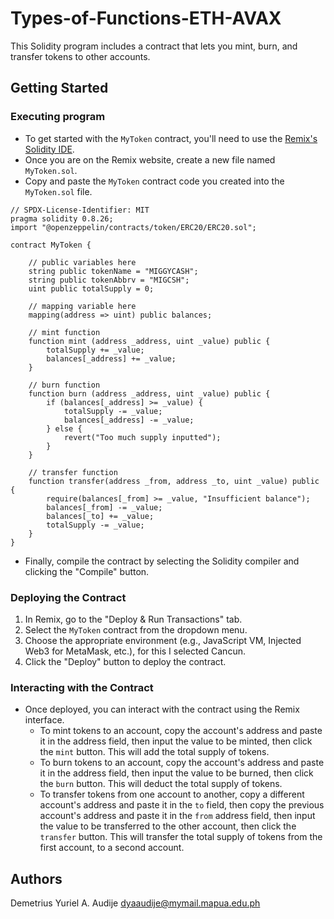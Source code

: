 # Types-of-Functions-ETH-AVAX

This Solidity program includes a contract that lets you mint, burn, and transfer tokens to other accounts.

## Getting Started

### Executing program

- To get started with the `MyToken` contract, you'll need to use the [Remix's Solidity IDE](https://remix.ethereum.org/).
- Once you are on the Remix website, create a new file named `MyToken.sol`.
- Copy and paste the `MyToken` contract code you created into the `MyToken.sol` file.
```
// SPDX-License-Identifier: MIT
pragma solidity 0.8.26;
import "@openzeppelin/contracts/token/ERC20/ERC20.sol";

contract MyToken {

    // public variables here
    string public tokenName = "MIGGYCASH";
    string public tokenAbbrv = "MIGCSH";
    uint public totalSupply = 0;

    // mapping variable here
    mapping(address => uint) public balances;

    // mint function
    function mint (address _address, uint _value) public {
        totalSupply += _value;
        balances[_address] += _value;
    }

    // burn function
    function burn (address _address, uint _value) public {
        if (balances[_address] >= _value) {
            totalSupply -= _value;
            balances[_address] -= _value;
        } else {
            revert("Too much supply inputted");
        }
    }

    // transfer function
    function transfer(address _from, address _to, uint _value) public {
        require(balances[_from] >= _value, "Insufficient balance");
        balances[_from] -= _value;
        balances[_to] += _value;
        totalSupply -= _value;
    }
}
```
- Finally, compile the contract by selecting the Solidity compiler and clicking the "Compile" button.

### Deploying the Contract

1. In Remix, go to the "Deploy & Run Transactions" tab.
2. Select the `MyToken` contract from the dropdown menu.
3. Choose the appropriate environment (e.g., JavaScript VM, Injected Web3 for MetaMask, etc.), for this I selected Cancun.
4. Click the "Deploy" button to deploy the contract.

### Interacting with the Contract

* Once deployed, you can interact with the contract using the Remix interface.
   - To mint tokens to an account, copy the account's address and paste it in the address field, then input the value to be minted, then click the `mint` button. This will add the total supply of tokens.
   - To burn tokens to an account, copy the account's address and paste it in the address field, then input the value to be burned, then click the `burn` button. This will deduct the total supply of tokens.
   - To transfer tokens from one account to another, copy a different account's address and paste it in the `to` field, then copy the previous account's address and paste it in the `from` address field, then input the value to be transferred to the other account, then click the `transfer` button. This will transfer the total supply of tokens from the first account, to a second account.

## Authors

Demetrius Yuriel A. Audije
dyaaudije@mymail.mapua.edu.ph
